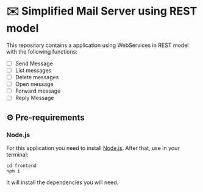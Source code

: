 # :envelope: Simplified Mail Server using REST model
This repository contains a application using WebServices in REST model with the following functions:

- [ ] Send Message 
- [ ] List messages 
- [ ] Delete messages
- [ ] Open message 
- [ ] Forward message
- [ ] Reply Message 

## :gear: Pre-requirements

### Node.js

For this application you need to install [Node.js](https://nodejs.org/en/). After that, use in your terminal:

```
cd frontend
npm i
```

It will install the dependencies you will need.

